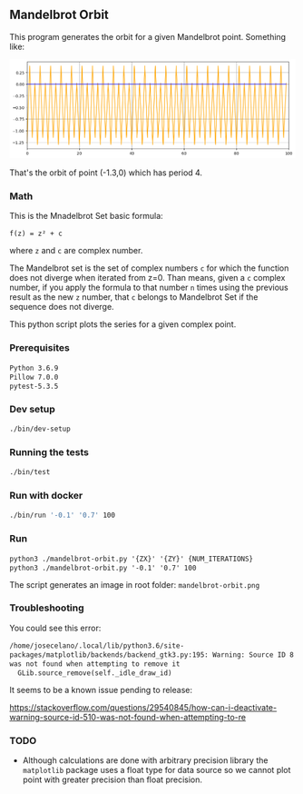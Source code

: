 ## Mandelbrot Orbit

This program generates the orbit for a given Mandelbrot point. Something like:

![Orbit of a mandelbrot point](mandelbrot-orbit-sample.png)

That's the orbit of point (-1.3,0) which has period 4.

### Math

This is the Mnadelbrot Set basic formula:

```
f(z) = z² + c
```

where `z` and `c` are complex number. 

The Mandelbrot set is the set of complex numbers `c` for which the function does not diverge when iterated from z=0.
Than means, given a `c` complex number, if you apply the formula to that number `n` times using the previous result as the new `z` number, that `c` belongs to Mandelbrot Set if the sequence does not diverge.

This python script plots the series for a given complex point.

### Prerequisites

```
Python 3.6.9
Pillow 7.0.0
pytest-5.3.5
```

### Dev setup

```bash
./bin/dev-setup
```

### Running the tests

```bash
./bin/test
```

### Run with docker

```bash
./bin/run '-0.1' '0.7' 100
```

### Run

```
python3 ./mandelbrot-orbit.py '{ZX}' '{ZY}' {NUM_ITERATIONS}
python3 ./mandelbrot-orbit.py '-0.1' '0.7' 100
```

The script generates an image in root folder: `mandelbrot-orbit.png`

### Troubleshooting

You could see this error:
```
/home/josecelano/.local/lib/python3.6/site-packages/matplotlib/backends/backend_gtk3.py:195: Warning: Source ID 8 was not found when attempting to remove it
  GLib.source_remove(self._idle_draw_id)
```
It seems to be a known issue pending to release:

https://stackoverflow.com/questions/29540845/how-can-i-deactivate-warning-source-id-510-was-not-found-when-attempting-to-re

### TODO

* Although calculations are done with arbitrary precision library the `matplotlib` package uses a float type for data source so we cannot plot point with greater precision than float precision.